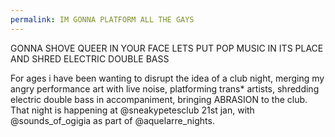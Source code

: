 ```yaml
---
permalink: IM GONNA PLATFORM ALL THE GAYS
---
```

GONNA SHOVE QUEER IN YOUR FACE 
LETS PUT POP MUSIC IN ITS PLACE 
AND SHRED ELECTRIC DOUBLE BASS 


For ages i have been wanting to disrupt the idea of a club night, merging my angry performance art with live noise, platforming trans* artists, shredding electric double bass in accompaniment, bringing ABRASION to the club. That night is happening at @sneakypetesclub 21st jan, with @sounds_of_ogigia as part of @aquelarre_nights.